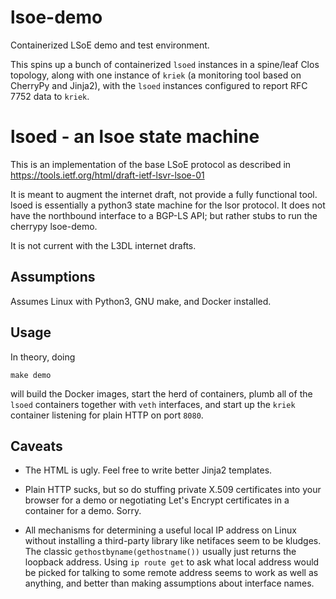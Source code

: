 lsoe-demo
=========

Containerized LSoE demo and test environment.

This spins up a bunch of containerized `lsoed` instances in a
spine/leaf Clos topology, along with one instance of `kriek` (a
monitoring tool based on CherryPy and Jinja2), with the `lsoed`
instances configured to report RFC 7752 data to `kriek`.

lsoed - an lsoe state machine
=============================

This is an implementation of the base LSoE protocol as described in
https://tools.ietf.org/html/draft-ietf-lsvr-lsoe-01

It is meant to augment the internet draft, not provide a fully functional
tool.  lsoed is essentially a python3 state machine for the lsor protocol.
It does not have the northbound interface to a BGP-LS API; but rather
stubs to run the cherrypy lsoe-demo.

It is not current with the L3DL internet drafts.

Assumptions
-----------

Assumes Linux with Python3, GNU make, and Docker installed.

Usage
-----

In theory, doing

```
make demo
```

will build the Docker images, start the herd of containers, plumb all
of the `lsoed` containers together with `veth` interfaces, and start
up the `kriek` container listening for plain HTTP on port `8080`.

Caveats
-------

* The HTML is ugly.  Feel free to write better Jinja2 templates.

* Plain HTTP sucks, but so do stuffing private X.509 certificates
  into your browser for a demo or negotiating Let's Encrypt
  certificates in a container for a demo.  Sorry.

* All mechanisms for determining a useful local IP address on Linux
  without installing a third-party library like netifaces seem to be
  kludges.  The classic `gethostbyname(gethostname())` usually just
  returns the loopback address.  Using `ip route get` to ask what
  local address would be picked for talking to some remote address
  seems to work as well as anything, and better than making
  assumptions about interface names.
